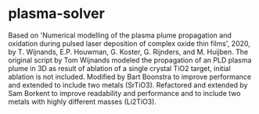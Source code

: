 # plasma-solver
Based on 'Numerical modelling of the plasma plume propagation and oxidation during pulsed laser deposition of complex oxide thin films', 2020, by T. Wijnands, E.P. Houwman, G. Koster, G. Rijnders, and M. Huijben. The original script by Tom Wijnands modeled the propagation of an PLD plasma plume in 3D as result of ablation of a single crystal TiO2 target, initial ablation is not included. Modified by Bart Boonstra to improve performance and extended to include two metals (SrTiO3). Refactored and extended by Sam Borkent to improve readability and performance and to include two metals with highly different masses (Li2TiO3).
